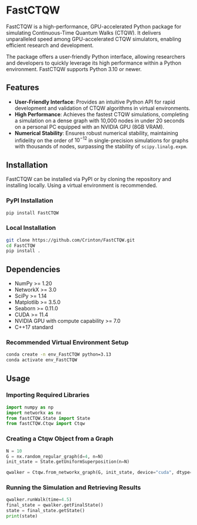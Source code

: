 # FastCTQW

FastCTQW is a high-performance, GPU-accelerated Python package for simulating Continuous-Time Quantum Walks (CTQW). It delivers unparalleled speed among GPU-accelerated CTQW simulators, enabling efficient research and development.

The package offers a user-friendly Python interface, allowing researchers and developers to quickly leverage its high performance within a Python environment. FastCTQW supports Python 3.10 or newer.

## Features

- **User-Friendly Interface**: Provides an intuitive Python API for rapid development and validation of CTQW algorithms in virtual environments.
- **High Performance**: Achieves the fastest CTQW simulations, completing a simulation on a dense graph with 10,000 nodes in under 20 seconds on a personal PC equipped with an NVIDIA GPU (8GB VRAM).
- **Numerical Stability**: Ensures robust numerical stability, maintaining infidelity on the order of $10^{-12}$ in single-precision simulations for graphs with thousands of nodes, surpassing the stability of `scipy.linalg.expm`.

## Installation

FastCTQW can be installed via PyPI or by cloning the repository and installing locally. Using a virtual environment is recommended.

### PyPI Installation
```bash
pip install FastCTQW
```

### Local Installation
```bash
git clone https://github.com/Crinton/FastCTQW.git
cd FastCTQW
pip install .
```

## Dependencies

- NumPy >= 1.20
- NetworkX >= 3.0
- SciPy >= 1.14
- Matplotlib >= 3.5.0
- Seaborn >= 0.11.0
- CUDA >= 11.4
- NVIDIA GPU with compute capability >= 7.0
- C++17 standard

### Recommended Virtual Environment Setup
```bash
conda create -n env_FastCTQW python=3.13
conda activate env_FastCTQW
```

## Usage

### Importing Required Libraries
```python
import numpy as np
import networkx as nx
from fastCTQW.State import State
from fastCTQW.Ctqw import Ctqw
```

### Creating a Ctqw Object from a Graph
```python
N = 10
G = nx.random_regular_graph(d=4, n=N)
init_state = State.getUniformSuperposition(n=N)

qwalker = Ctqw.from_networkx_graph(G, init_state, device="cuda", dtype=np.complex64)
```

### Running the Simulation and Retrieving Results
```python
qwalker.runWalk(time=4.5)
final_state = qwalker.getFinalState()
state = final_state.getState()
print(state)
```